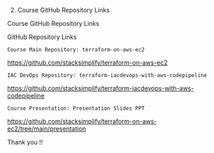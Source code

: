 2. Course GitHub Repository Links

Course GitHub Repository Links

GitHub Repository Links

    Course Main Repository: terraform-on-aws-ec2
   <https://github.com/stacksimplify/terraform-on-aws-ec2>

    IAC DevOps Repository: terraform-iacdevops-with-aws-codepipeline
<https://github.com/stacksimplify/terraform-iacdevops-with-aws-codepipeline>

    Course Presentation: Presentation Slides PPT
<https://github.com/stacksimplify/terraform-on-aws-ec2/tree/main/presentation>

Thank you !!